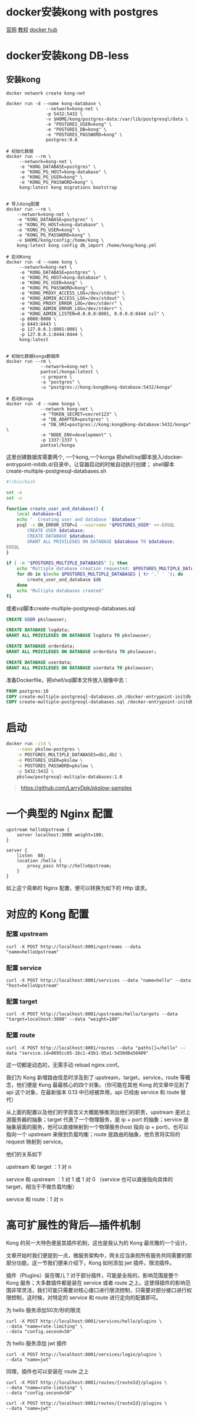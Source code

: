 # docker安装kong with postgres
[官网](https://konghq.com/kong)
[教程](https://docs.konghq.com/install/docker/)
[docker hub](https://hub.docker.com/_/kong/)

# docker安装kong DB-less

## 安装kong
```
docker network create kong-net

docker run -d --name kong-database \
               --network=kong-net \
               -p 5432:5432 \
               -v $HOME/kong/postgres-data:/var/lib/postgresql/data \
               -e "POSTGRES_USER=kong" \
               -e "POSTGRES_DB=kong" \
               -e "POSTGRES_PASSWORD=kong" \
               postgres:9.6

# 初始化数据
docker run --rm \
     --network=kong-net \
     -e "KONG_DATABASE=postgres" \
     -e "KONG_PG_HOST=kong-database" \
     -e "KONG_PG_USER=kong" \
     -e "KONG_PG_PASSWORD=kong" \
     kong:latest kong migrations bootstrap


# 导入Kong配置
docker run --rm \
    --network=kong-net \
    -e "KONG_DATABASE=postgres" \
    -e "KONG_PG_HOST=kong-database" \
    -e "KONG_PG_USER=kong" \
    -e "KONG_PG_PASSWORD=kong" \
    -v $HOME/kong/config:/home/kong \
    kong:latest kong config db_import /home/kong/kong.yml

# 启动Kong
docker run -d --name kong \
     --network=kong-net \
     -e "KONG_DATABASE=postgres" \
     -e "KONG_PG_HOST=kong-database" \
     -e "KONG_PG_USER=kong" \
     -e "KONG_PG_PASSWORD=kong" \
     -e "KONG_PROXY_ACCESS_LOG=/dev/stdout" \
     -e "KONG_ADMIN_ACCESS_LOG=/dev/stdout" \
     -e "KONG_PROXY_ERROR_LOG=/dev/stderr" \
     -e "KONG_ADMIN_ERROR_LOG=/dev/stderr" \
     -e "KONG_ADMIN_LISTEN=0.0.0.0:8001, 0.0.0.0:8444 ssl" \
     -p 8000:8000 \
     -p 8443:8443 \
     -p 127.0.0.1:8001:8001 \
     -p 127.0.0.1:8444:8444 \
     kong:latest


# 初始化数据konga数据库
docker run --rm \
             --network=kong-net \
             pantsel/konga:latest \
             -c prepare \
             -a "postgres" \
             -u "postgres://kong:kong@kong-database:5432/konga"

# 启动Konga
docker run -d --name konga \
             --network kong-net \
             -e "TOKEN_SECRET=secret123" \
             -e "DB_ADAPTER=postgres" \
             -e "DB_URI=postgres://kong:kong@kong-database:5432/konga" \
             -e "NODE_ENV=development" \
             -p 1337:1337 \
             pantsel/konga

```

这里创建数据库需要两个, 一个kong,一个konga
把shell/sql脚本放入/docker-entrypoint-initdb.d/目录中，让容器启动的时候自动执行创建；
shell脚本create-multiple-postgresql-databases.sh
```bash
#!/bin/bash

set -e
set -u

function create_user_and_database() {
    local database=$1
    echo "  Creating user and database '$database'"
    psql -v ON_ERROR_STOP=1 --username "$POSTGRES_USER" <<-EOSQL
        CREATE USER $database;
        CREATE DATABASE $database;
        GRANT ALL PRIVILEGES ON DATABASE $database TO $database;
EOSQL
}

if [ -n "$POSTGRES_MULTIPLE_DATABASES" ]; then
    echo "Multiple database creation requested: $POSTGRES_MULTIPLE_DATABASES"
    for db in $(echo $POSTGRES_MULTIPLE_DATABASES | tr ',' ' '); do
        create_user_and_database $db
    done
    echo "Multiple databases created"
fi
```
或者sql脚本create-multiple-postgresql-databases.sql
```sql
CREATE USER pkslowuser;

CREATE DATABASE logdata;
GRANT ALL PRIVILEGES ON DATABASE logdata TO pkslowuser;

CREATE DATABASE orderdata;
GRANT ALL PRIVILEGES ON DATABASE orderdata TO pkslowuser;

CREATE DATABASE userdata;
GRANT ALL PRIVILEGES ON DATABASE userdata TO pkslowuser;
```

准备Dockerfile，把shell/sql脚本文件放入镜像中去：
```Dockerfile
FROM postgres:10
COPY create-multiple-postgresql-databases.sh /docker-entrypoint-initdb.d/
COPY create-multiple-postgresql-databases.sql /docker-entrypoint-initdb.d/
```
# 启动
```sh
docker run -itd \
    --name pkslow-postgres \
    -e POSTGRES_MULTIPLE_DATABASES=db1,db2 \
    -e POSTGRES_USER=pkslow \
    -e POSTGRES_PASSWORD=pkslow \
    -p 5432:5432 \
    pkslow/postgresql-multiple-databases:1.0
```
> https://github.com/LarryDpk/pkslow-samples


# 一个典型的 Nginx 配置
```
upstream helloUpstream {
    server localhost:3000 weight=100;
}

server {
    listen  80;
    location /hello {
        proxy_pass http://helloUpstream;
    }
}
```
如上这个简单的 Nginx 配置，便可以转换为如下的 Http 请求。

# 对应的 Kong 配置

### 配置 upstream
```
curl -X POST http://localhost:8001/upstreams --data "name=helloUpstream"
```
### 配置 service
```
curl -X POST http://localhost:8001/services --data "name=hello" --data "host=helloUpstream"
```
### 配置 target
```
curl -X POST http://localhost:8001/upstreams/hello/targets --data "target=localhost:3000" --data "weight=100"
```
### 配置 route
```
curl -X POST http://localhost:8001/routes --data "paths[]=/hello" --data "service.id=8695cc65-16c1-43b1-95a1-5d30d0a50409"
```
这一切都是动态的，无需手动 reload nginx.conf。

我们为 Kong 新增路由信息时涉及到了 upstream，target，service，route 等概念，他们便是 Kong 最最核心的四个对象。（你可能在其他 Kong 的文章中见到了 api 这个对象，在最新版本 0.13 中已经被弃用，api 已经由 service 和 route 替代）

从上面的配置以及他们的字面含义大概能够推测出他们的职责，upstream 是对上游服务器的抽象；target 代表了一个物理服务，是 ip + port 的抽象；service 是抽象层面的服务，他可以直接映射到一个物理服务(host 指向 ip + port)，也可以指向一个 upstream 来做到负载均衡；route 是路由的抽象，他负责将实际的 request 映射到 service。

他们的关系如下

upstream 和 target ：1 对 n

service 和 upstream ：1 对 1 或 1 对 0 （service 也可以直接指向具体的 target，相当于不做负载均衡）

service 和 route：1 对 n

# 高可扩展性的背后—插件机制
Kong 的另一大特色便是其插件机制，这也是我认为的 Kong 最优雅的一个设计。

文章开始时我们便提到一点，微服务架构中，网关应当承担所有服务共同需要的那部分功能，这一节我们便来介绍下，Kong 如何添加 jwt 插件，限流插件。

插件（Plugins）装在哪儿？对于部分插件，可能是全局的，影响范围是整个 Kong 服务；大多数插件都是装在 service 或者 route 之上。这使得插件的影响范围非常灵活，我们可能只需要对核心接口进行限流控制，只需要对部分接口进行权限控制，这时候，对特定的 service 和 route 进行定向的配置即可。

为 hello 服务添加50次/秒的限流
```
curl -X POST http://localhost:8001/services/hello/plugins \
--data "name=rate-limiting" \
--data "config.second=50"
```
为 hello 服务添加 jwt 插件
```
curl -X POST http://localhost:8001/services/login/plugins \
--data "name=jwt"
```
同理，插件也可以安装在 route 之上
```
curl -X POST http://localhost:8001/routes/{routeId}/plugins \
--data "name=rate-limiting" \
--data "config.second=50"

curl -X POST http://localhost:8001/routes/{routeId}/plugins \
--data "name=jwt"
```